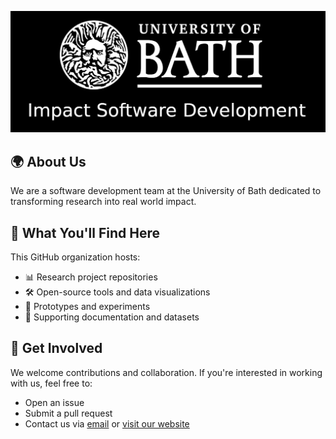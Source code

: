 ![Banner](images/Impact-Software-Development-Banner.png)

## 🌍 About Us

We are a software development team at the University of Bath dedicated to transforming research into real world impact.

## 🚀 What You'll Find Here

This GitHub organization hosts:
- 📊 Research project repositories
- 🛠️ Open-source tools and data visualizations
- 🧪 Prototypes and experiments
- 📁 Supporting documentation and datasets

## 🤝 Get Involved

We welcome contributions and collaboration. If you're interested in working with us, feel free to:
- Open an issue
- Submit a pull request
- Contact us via [email](mailto:mrt64@bath.ac.uk) or [visit our website](https://www.bath.ac.uk/)

